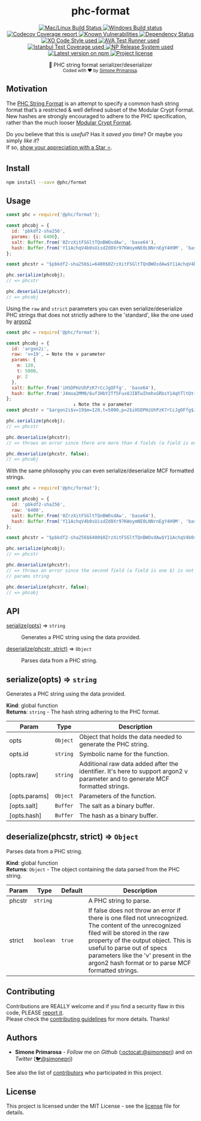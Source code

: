 <h1 align="center">
  <b>phc-format</b>
</h1>
<p align="center">
  <!-- CI - TravisCI -->
  <a href="https://travis-ci.org/simonepri/phc-format">
    <img src="https://img.shields.io/travis/simonepri/phc-format/master.svg?label=MacOS%20%26%20Linux" alt="Mac/Linux Build Status" />
  </a>
  <!-- CI - AppVeyor -->
  <a href="https://ci.appveyor.com/project/simonepri/phc-format">
    <img src="https://img.shields.io/appveyor/ci/simonepri/phc-format/master.svg?label=Windows" alt="Windows Build status" />
  </a>
  <!-- Coverage - Codecov -->
  <a href="https://codecov.io/gh/simonepri/phc-format">
    <img src="https://img.shields.io/codecov/c/github/simonepri/phc-format/master.svg" alt="Codecov Coverage report" />
  </a>
  <!-- DM - Snyk -->
  <a href="https://snyk.io/test/github/simonepri/phc-format?targetFile=package.json">
    <img src="https://snyk.io/test/github/simonepri/phc-format/badge.svg?targetFile=package.json" alt="Known Vulnerabilities" />
  </a>
  <!-- DM - David -->
  <a href="https://david-dm.org/simonepri/phc-format">
    <img src="https://david-dm.org/simonepri/phc-format/status.svg" alt="Dependency Status" />
  </a>

  <br/>

  <!-- Code Style - XO-Prettier -->
  <a href="https://github.com/xojs/xo">
    <img src="https://img.shields.io/badge/code_style-XO+Prettier-5ed9c7.svg" alt="XO Code Style used" />
  </a>
  <!-- Test Runner - AVA -->
  <a href="https://github.com/avajs/ava">
    <img src="https://img.shields.io/badge/test_runner-AVA-fb3170.svg" alt="AVA Test Runner used" />
  </a>
  <!-- Test Coverage - Istanbul -->
  <a href="https://github.com/istanbuljs/nyc">
    <img src="https://img.shields.io/badge/test_coverage-NYC-fec606.svg" alt="Istanbul Test Coverage used" />
  </a>
  <!-- Release System - np -->
  <a href="https://github.com/sindresorhus/np">
    <img src="https://img.shields.io/badge/release_system-np-6c8784.svg" alt="NP Release System used" />
  </a>

  <br/>

  <!-- Version - npm -->
  <a href="https://www.npmjs.com/package/phc-format">
    <img src="https://img.shields.io/npm/v/phc-format.svg" alt="Latest version on npm" />
  </a>
  <!-- License - MIT -->
  <a href="https://github.com/simonepri/phc-format#license">
    <img src="https://img.shields.io/github/license/simonepri/phc-format.svg" alt="Project license" />
  </a>
</p>
<p align="center">
  📝 PHC string format serializer/deserializer

  <br/>

  <sub>
    Coded with ❤️ by <a href="#authors">Simone Primarosa</a>.
  </sub>
</p>

## Motivation
The [PHC String Format][specs:phc] is an attempt to specify a common hash string format that’s a restricted & well defined subset of the Modular Crypt Format. New hashes are strongly encouraged to adhere to the PHC specification, rather than the much looser [Modular Crypt Format][specs:mcf].

Do you believe that this is *useful*?
Has it *saved you time*?
Or maybe you simply *like it*?  
If so, [show your appreciation with a Star ⭐️][start].

## Install

```bash
npm install --save @phc/format
```

## Usage

```js
const phc = require('@phc/format');

const phcobj = {
  id: 'pbkdf2-sha256',
  params: {i: 6400},
  salt: Buffer.from('0ZrzXitFSGltTQnBWOsdAw', 'base64'),
  hash: Buffer.from('Y11AchqV4b0sUisdZd0Xr97KWoymNE0LNNrnEgY4H9M', 'base64'),
};

const phcstr = "$pbkdf2-sha256$i=6400$0ZrzXitFSGltTQnBWOsdAw$Y11AchqV4b0sUisdZd0Xr97KWoymNE0LNNrnEgY4H9M";

phc.serialize(phcobj);
// => phcstr

phc.deserialize(phcstr);
// => phcobj
```


Using the `raw` and `strict` parameters you can even serialize/deserialize
PHC strings that does not strictly adhere to the 'standard', like the one
used by [argon2](https://github.com/P-H-C/phc-winner-argon2/issues/157)

```js
const phc = require('@phc/format');

const phcobj = {
  id: 'argon2i',
  raw: 'v=19', ← Note the v parameter
  params: {
    m: 120,
    t: 5000,
    p: 2
  },
  salt: Buffer.from('iHSDPHzUhPzK7rCcJgOFfg', 'base64'),
  hash: Buffer.from('J4moa2MM0/6uf3HbY2Tf5Fux8JIBTwIhmhxGRbsY14qhTltQt+Vw3b7tcJNEbk8ium8AQfZeD4tabCnNqfkD1g', 'base64'),
};
                         ↓ Note the v parameter
const phcstr = "$argon2i$v=19$m=120,t=5000,p=2$iHSDPHzUhPzK7rCcJgOFfg$J4moa2MM0/6uf3HbY2Tf5Fux8JIBTwIhmhxGRbsY14qhTltQt+Vw3b7tcJNEbk8ium8AQfZeD4tabCnNqfkD1g";

phc.serialize(phcobj);
// => phcstr

phc.deserialize(phcstr);
// => throws an error since there are more than 4 fields (a field is one $)

phc.deserialize(phcstr, false);
// => phcobj
```

With the same philosophy you can even serialize/deserialize MCF formatted strings.

```js
const phc = require('@phc/format');

const phcobj = {
  id: 'pbkdf2-sha256',
  raw: '6400',
  salt: Buffer.from('0ZrzXitFSGltTQnBWOsdAw', 'base64'),
  hash: Buffer.from('Y11AchqV4b0sUisdZd0Xr97KWoymNE0LNNrnEgY4H9M', 'base64'),
};

const phcstr = "$pbkdf2-sha256$6400$0ZrzXitFSGltTQnBWOsdAw$Y11AchqV4b0sUisdZd0Xr97KWoymNE0LNNrnEgY4H9M";

phc.serialize(phcobj);
// => phcstr

phc.deserialize(phcstr);
// => throws an error since the second field (a field is one $) is not a valid
// params string

phc.deserialize(phcstr, false);
// => phcobj
```

## API

<dl>
<dt><a href="#serialize">serialize(opts)</a> ⇒ <code>string</code></dt>
<dd><p>Generates a PHC string using the data provided.</p>
</dd>
<dt><a href="#deserialize">deserialize(phcstr, strict)</a> ⇒ <code>Object</code></dt>
<dd><p>Parses data from a PHC string.</p>
</dd>
</dl>

<a name="serialize"></a>

## serialize(opts) ⇒ <code>string</code>
Generates a PHC string using the data provided.

**Kind**: global function  
**Returns**: <code>string</code> - The hash string adhering to the PHC format.  

| Param | Type | Description |
| --- | --- | --- |
| opts | <code>Object</code> | Object that holds the data needed to generate the PHC string. |
| opts.id | <code>string</code> | Symbolic name for the function. |
| [opts.raw] | <code>string</code> | Additional raw data added after the identifier. It's here to support argon2 v parameter and to generate MCF formatted strings. |
| [opts.params] | <code>Object</code> | Parameters of the function. |
| [opts.salt] | <code>Buffer</code> | The salt as a binary buffer. |
| [opts.hash] | <code>Buffer</code> | The hash as a binary buffer. |

<a name="deserialize"></a>

## deserialize(phcstr, strict) ⇒ <code>Object</code>
Parses data from a PHC string.

**Kind**: global function  
**Returns**: <code>Object</code> - The object containing the data parsed from the PHC string.  

| Param | Type | Default | Description |
| --- | --- | --- | --- |
| phcstr | <code>string</code> |  | A PHC string to parse. |
| strict | <code>boolean</code> | <code>true</code> | If false does not throw an error if there is one filed not unrecognized. The content of the unrecognized filed will be stored in the raw property of the output object. This is useful to parse out of specs parameters like the 'v' present in the argon2 hash format or to parse MCF formatted strings. |

## Contributing
Contributions are REALLY welcome and if you find a security flaw in this code, PLEASE [report it][new issue].  
Please check the [contributing guidelines][contributing] for more details. Thanks!

## Authors
- **Simone Primarosa** -  *Follow* me on *Github* ([:octocat:@simonepri][github:simonepri]) and on  *Twitter* ([🐦@simonepri][twitter:simoneprimarosa])

See also the list of [contributors][contributors] who participated in this project.

## License
This project is licensed under the MIT License - see the [license][license] file for details.


<!-- Links -->
[start]: https://github.com/simonepri/phc-format#start-of-content
[new issue]: https://github.com/simonepri/phc-format/issues/new
[contributors]: https://github.com/simonepri/phc-format/contributors

[license]: https://github.com/simonepri/phc-format/tree/master/license
[contributing]: https://github.com/simonepri/phc-format/tree/master/.github/contributing.md

[github:simonepri]: https://github.com/simonepri
[twitter:simoneprimarosa]: http://twitter.com/intent/user?screen_name=simoneprimarosa

[specs:mcf]: https://github.com/ademarre/binary-mcf
[specs:phc]: https://github.com/P-H-C/phc-string-format/blob/master/phc-sf-spec.md
